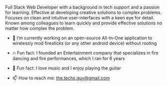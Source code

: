 Full Stack Web Developer with a background in tech support and a passion for learning. Effective at developing creative solutions to complex problems. Focuses on clean and intuitive user-interfaces with a keen eye for detail. Known among colleagues to learn quickly and provide effective solutions no matter how complex the problem.


- 🔭 I’m currently working on an open-source All-In-One application to wirelessly mod firesticks (or any other android device) without rooting

- 🔥 Fun fact: I founded an Entertainment company that specializes in fire dancing and fire performances, which I ran for 6 years

- 🎸 Fun fact: I love music and I enjoy playing the guitar

- 📫 How to reach me: the.techx.guy@gmail.com
